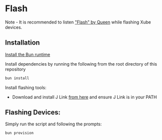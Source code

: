 # Flash

Note - It is recommended to listen ["Flash" by Queen](https://open.spotify.com/track/5aswWmjJLHBSYFknQjegfg?si=c433f1559c124688) while flashing Xube devices.

## Installation

[Install the Bun runtime](https://bun.sh/docs/installation)

Install dependencies by running the following from the root directory of this repository

```bash
bun install
```

Install flashing tools:

- Download and install J Link [from here](https://www.segger.com/downloads/jlink/) and ensure J Link is in your PATH

## Flashing Devices:

Simply run the script and following the prompts:

```bash
bun provision
```

